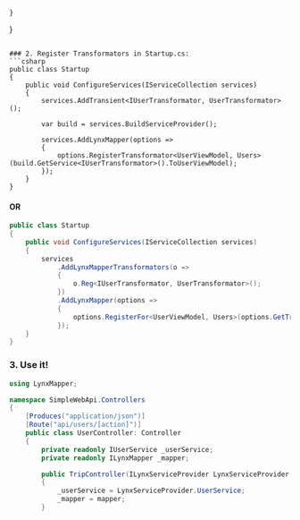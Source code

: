     }
}
```

### 2. Register Transformators in Startup.cs:
```csharp
public class Startup
{
    public void ConfigureServices(IServiceCollection services)
    {
        services.AddTransient<IUserTransformator, UserTransformator>();
        
        var build = services.BuildServiceProvider();
        
        services.AddLynxMapper(options =>
        {
            options.RegisterTransformator<UserViewModel, Users>(build.GetService<IUserTransformator>().ToUserViewModel);
        });
    }
}
```

#### OR

```csharp
public class Startup
{
    public void ConfigureServices(IServiceCollection services)
    {
        services
            .AddLynxMapperTransformators(o =>
            {
                o.Reg<IUserTransformator, UserTransformator>();
            })
            .AddLynxMapper(options =>
            {
                options.RegisterFor<UserViewModel, Users>(options.GetTransformator<IUserTransformator>().ToUserViewModel);
            });
    }
}
```

### 3. Use it!
```csharp
using LynxMapper;

namespace SimpleWebApi.Controllers
{
    [Produces("application/json")]
    [Route("api/users/[action]")]
    public class UserController: Controller
    {
        private readonly IUserService _userService;
        private readonly ILynxMapper _mapper;

        public TripController(ILynxServiceProvider LynxServiceProvider, ILynxMapper mapper)
        {
            _userService = LynxServiceProvider.UserService;
            _mapper = mapper;
        }
